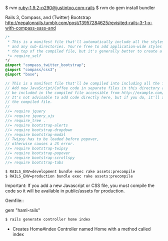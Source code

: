 $ rvm ruby-1.9.2-p290@justintoo.com-rails
$ rvm do gem install bundler


Rails 3, Compass, and (Twitter) Bootstrap
http://nepalonrails.tumblr.com/post/13957284625/revisited-rails-3-1-x-with-compass-sass-and

```sass
/*
 * This is a manifest file that'll automatically include all the stylesheets available in this directory
 * and any sub-directories. You're free to add application-wide styles to this file and they'll appear at
 * the top of the compiled file, but it's generally better to create a new file per style scope.
 *= require_self
*/
@import "compass_twitter_bootstrap";
@import "compass/css3";
@import "base";
```

```javascript
// This is a manifest file that'll be compiled into including all the files listed below.
// Add new JavaScript/Coffee code in separate files in this directory and they'll automatically
// be included in the compiled file accessible from http://example.com/assets/application.js
// It's not advisable to add code directly here, but if you do, it'll appear at the bottom of the
// the compiled file.
//
//= require jquery
//= require jquery_ujs
//= require_tree .
//= require bootstrap-alerts
//= require bootstrap-dropdown
//= require bootstrap-modal
// Twipsy has to be loaded before popover,
// otherwise causes a JS error.
//= require bootstrap-twipsy
//= require bootstrap-popover
//= require bootstrap-scrollspy
//= require bootstrap-tabs
```

``` bash
$ RAILS_ENV=development bundle exec rake assets:precompile
$ RAILS_ENV=production bundle exec rake assets:precompile
```

Important: If you add a new Javascript or CSS file, you must compile the code so it will be
available in public/assets for production.

Gemfile::

  gem "haml-rails"

  ```bash
  $ rails generate controller home index
  ```

  * Creates Home#index
    Controller named Home with a method called index


